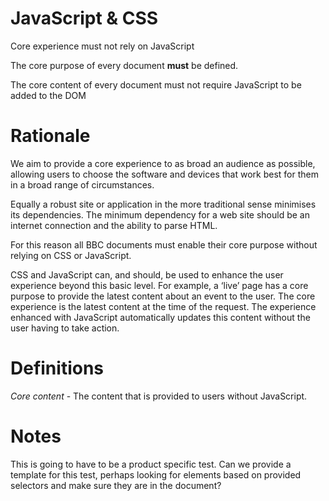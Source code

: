  # JavaScript & CSS

  Core experience must not rely on JavaScript

  The core purpose of every document **must** be defined.

  The core content of every document must not require JavaScript to be added to the DOM

  Rationale
  =========

  We aim to provide a core experience to as broad an audience as possible, allowing
  users to choose the software and devices that work best for them in a broad range of circumstances.

  Equally a robust site or application in the more traditional sense minimises its dependencies.
  The minimum dependency for a web site should be an internet connection and the ability to parse HTML.

  For this reason all BBC documents must enable their core purpose without relying on CSS or JavaScript.

  CSS and JavaScript can, and should, be used to enhance the user experience beyond this basic level.
  For example, a ‘live’ page has a core purpose to provide the latest content about an event to the user.
  The core experience is the latest content at the time of the request. The experience enhanced with
  JavaScript automatically updates this content without the user having to take action.

  Definitions
  ===========

  *Core content* - The content that is provided to users without JavaScript.

  Notes
  =====

  This is going to have to be a product specific test. Can we provide a template for this test,
  perhaps looking for elements based on provided selectors and make sure they are in the document?
